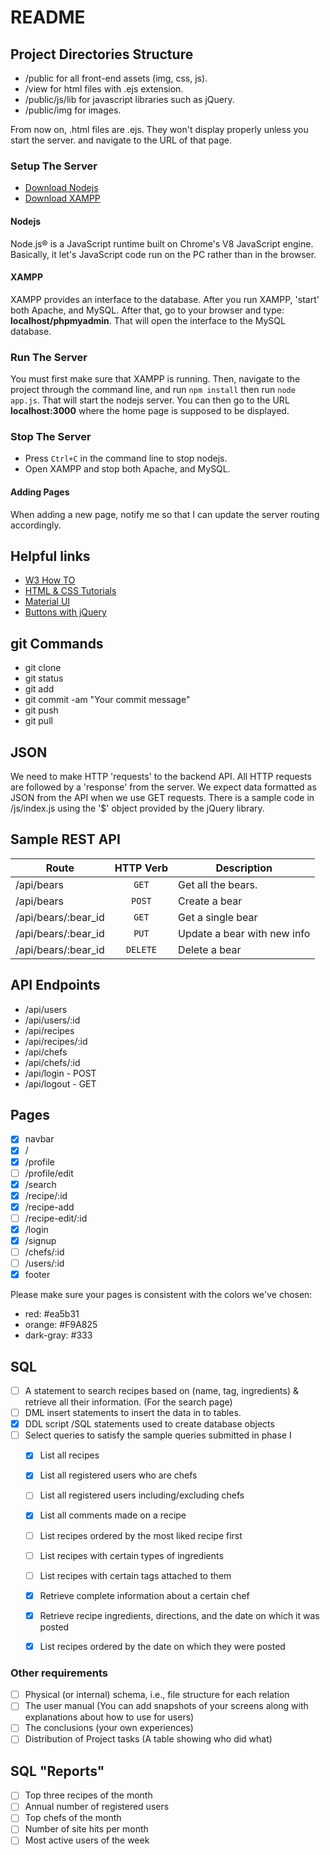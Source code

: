 # README
## Project Directories Structure
- /public for all front-end assets (img, css, js).
- /view for html files with .ejs extension.
- /public/js/lib for javascript libraries such as jQuery.
- /public/img for images.

From now on, .html files are .ejs. They won't display properly unless you start the server. and navigate to the URL of that page.
### Setup The Server
- [Download Nodejs](https://nodejs.org/en/)
- [Download XAMPP](https://www.apachefriends.org/index.html)

#### Nodejs
Node.js® is a JavaScript runtime built on Chrome's V8 JavaScript engine. Basically, it let's JavaScript code run on the PC rather than in the browser.

#### XAMPP
XAMPP provides an interface to the database. After you run XAMPP, 'start' both Apache, and MySQL. After that, go to your browser and type: **localhost/phpmyadmin**. That will open the interface to the MySQL database.


### Run The Server
You must first make sure that XAMPP is running. Then, navigate to the project through the command line, and run `npm install` then run `node app.js`. That will start the nodejs server. You can then go to the URL **localhost:3000** where the home page is supposed to be displayed.

### Stop The Server
- Press `Ctrl+C` in the command line to stop nodejs.
- Open XAMPP and stop both Apache, and MySQL.


#### Adding Pages
When adding a new page, notify me so that I can update the server routing accordingly.



## Helpful links
- [W3 How TO](http://www.w3schools.com/howto/default.asp)
- [HTML & CSS Tutorials](https://www.youtube.com/watch?v=zlT28HdYe3A&index=9&list=PLYxzS__5yYQk3V3b8yJZfyH-cX4LbgyYj)
- [Material UI](https://www.materialui.co/)
- [Buttons with jQuery](https://www.youtube.com/watch?v=0m5ytkr25ug)


## git Commands
- git clone
- git status
- git add
- git commit -am "Your commit message"
- git push
- git pull


## JSON
We need to make HTTP 'requests' to the backend API. All HTTP requests are followed by a 'response' from the server. We expect data formatted as JSON from the API when we use GET requests. There is a sample code in /js/index.js using the '$' object provided by the jQuery library.

## Sample REST API
| Route    |   HTTP Verb    |  Description |
|----------|:-------------:|--------------|
| /api/bears |  `GET` | Get all the bears. |
| /api/bears |  `POST` | Create a bear |
| /api/bears/:bear_id | `GET` | Get a single bear |
| /api/bears/:bear_id | `PUT` | Update a bear with new info |
| /api/bears/:bear_id | `DELETE` | Delete a bear |


## API Endpoints
- /api/users
- /api/users/:id
- /api/recipes
- /api/recipes/:id
- /api/chefs
- /api/chefs/:id
- /api/login - POST
- /api/logout - GET

## Pages
- [x] navbar
- [x] /
- [x] /profile
- [ ] /profile/edit
- [x] /search
- [x] /recipe/:id
- [x] /recipe-add
- [ ] /recipe-edit/:id
- [x] /login
- [x] /signup
- [ ] /chefs/:id
- [ ] /users/:id
- [x] footer

Please make sure your pages is consistent with the colors we've chosen:
- red: #ea5b31
- orange: #F9A825
- dark-gray: #333

## SQL
- [ ] A statement to search recipes based on (name, tag, ingredients) & retrieve all their information. (For the search page)
- [ ] DML insert statements to insert the data in to tables.
- [x] DDL script /SQL statements used to create database objects
- [ ] Select queries to satisfy the sample queries submitted in phase I
  - [x] List all recipes
  - [x] List all registered users who are chefs
  - [ ] List all registered users including/excluding chefs
  - [x] List all comments made on a recipe
  - [ ] List recipes ordered by the most liked recipe first
  - [ ] List recipes with certain types of ingredients
  - [ ] List recipes with certain tags attached to them
  - [x] Retrieve complete information about a certain chef
  - [x] Retrieve recipe ingredients, directions, and the date on which it was posted
  - [x] List recipes ordered by the date on which they were posted


### Other requirements
- [ ] Physical (or internal) schema, i.e., file structure for each relation
- [ ] The user manual (You can add snapshots of your screens along with explanations about how to use for users)
- [ ] The conclusions (your own experiences)
- [ ] Distribution of Project tasks (A table showing who did what)

## SQL "Reports"
- [ ] Top three recipes of the month
- [ ] Annual number of registered users
- [ ] Top chefs of the month
- [ ] Number of site hits per month
- [ ] Most active users of the week
